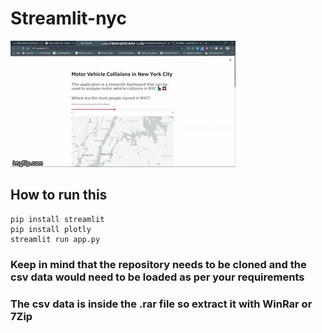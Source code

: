 # Streamlit-nyc

![Making-of Animation](https://github.com/ReanSchwarzer1/Streamlit-nyc/blob/master/running1.gif "Making-of Animation")



## How to run this 
```
pip install streamlit
pip install plotly
streamlit run app.py
```
### Keep in mind that the repository needs to be cloned and the csv data would need to be loaded as per your requirements 
### The csv data is inside the .rar file so extract it with WinRar or 7Zip
